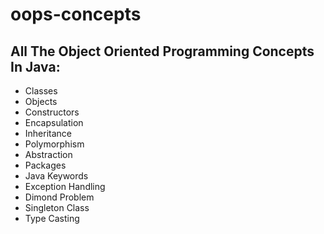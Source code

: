 # oops-concepts

<H2> All The Object Oriented Programming Concepts In Java:</H2>

* Classes
* Objects
* Constructors
* Encapsulation
* Inheritance
* Polymorphism
* Abstraction
* Packages
* Java Keywords
* Exception Handling
* Dimond Problem
* Singleton Class
* Type Casting
